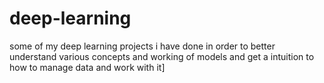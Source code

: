 # deep-learning

some of my deep learning projects i have done in order to better understand various concepts and working of models and get a intuition to how to manage data and work with it]
